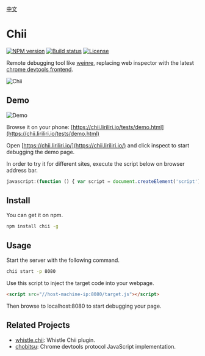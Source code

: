 [中文](README_CN.md)

# Chii

[![NPM version][npm-image]][npm-url]
[![Build status][ci-image]][ci-url]
[![License][license-image]][npm-url]

[npm-image]: https://img.shields.io/npm/v/chii?style=flat-square
[npm-url]: https://npmjs.org/package/chii
[ci-image]: https://img.shields.io/github/workflow/status/liriliri/chii/CI?style=flat-square
[ci-url]: https://github.com/liriliri/chii/actions/workflows/main.yml
[license-image]: https://img.shields.io/npm/l/chii?style=flat-square

Remote debugging tool like [weinre](https://people.apache.org/~pmuellr/weinre/docs/latest/Home.html), replacing web inspector with the latest [chrome devtools frontend](https://github.com/ChromeDevTools/devtools-frontend).

![Chii](https://res.liriliri.io/chii/screenshot.jpg)

## Demo

![Demo](https://res.liriliri.io/chii/qrcode.png)

Browse it on your phone: [https://chii.liriliri.io/tests/demo.html](https://chii.liriliri.io/tests/demo.html)

Open [https://chii.liriliri.io/](https://chii.liriliri.io/) and click inspect to start debugging the demo page.

In order to try it for different sites, execute the script below on browser address bar.

```javascript
javascript:(function () { var script = document.createElement('script'); script.src="//chii.liriliri.io/target.js"; document.body.appendChild(script); })();
```

## Install

You can get it on npm.

```bash
npm install chii -g
```

## Usage

Start the server with the following command.

```bash
chii start -p 8080
```

Use this script to inject the target code into your webpage.

```html
<script src="//host-machine-ip:8080/target.js"></script>
```

Then browse to localhost:8080 to start debugging your page.

## Related Projects

* [whistle.chii](https://github.com/liriliri/whistle.chii): Whistle Chii plugin.
* [chobitsu](https://github.com/liriliri/chobitsu): Chrome devtools protocol JavaScript implementation.
